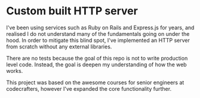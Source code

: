 # Custom built HTTP server

I've been using services such as Ruby on Rails and Express.js for years, and realised I do not understand many of the fundamentals going on under the hood.
In order to mitigate this blind spot, I've implemented an HTTP server from scratch without any external libraries.

There are no tests because the goal of this repo is not to write production level code. Instead, the goal is deepen my understanding of how the web works.

This project was based on the awesome courses for senior engineers at codecrafters, however I've expanded the core functionality further.

